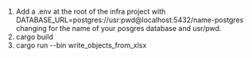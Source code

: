 1. Add a .env at the root of the infra project with DATABASE_URL=postgres://usr:pwd@localhost:5432/name-postgres changing for the name of your posgres database and usr/pwd.
2. cargo build
3. cargo run --bin write_objects_from_xlsx
